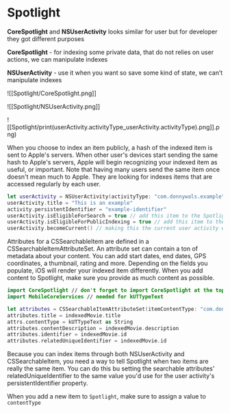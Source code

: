 # Spotlight

**CoreSpotlight** and **NSUserActivity** looks similar for user but for developer they got different purposes

**CoreSpotlight** - for indexing some private data, that do not relies on user actions, we can manipulate indexes

**NSUserActivity** - use it when you want so save some kind of state, we can’t manipulate indexes

![[Spotlight/CoreSpotlight.png]]

![[Spotlight/NSUserActivity.png]]

![[Spotlight/print(userActivity.activityType_userActivity.activityType).png]].png)

When you choose to index an item publicly, a hash of the indexed item is sent to Apple's servers. When other user's devices start sending the same hash to Apple's servers, Apple will begin recognizing your indexed item as useful, or important. Note that having many users send the same item once doesn't mean much to Apple. They are looking for indexes items that are accessed regularly by each user.

```swift
let userActivity = NSUserActivity(activityType: "com.donnywals.example")
userActivity.title = "This is an example"
activity.persistentIdentifier = "example-identifier"
userActivity.isEligibleForSearch = true // add this item to the Spotlight index
userActivity.isEligibleForPublicIndexing = true // add this item to the public index
userActivity.becomeCurrent() // making this the current user activity will index it
```

Attributes for a CSSearchableItem are defined in a CSSearchableItemAttributeSet. An attribute set can contain a ton of metadata about your content. You can add start dates, end dates, GPS coordinates, a thumbnail, rating and more. Depending on the fields you populate, iOS will render your indexed item differently. When you add content to Spotlight, make sure you provide as much content as possible.

```swift
import CoreSpotlight // don't forget to import CoreSpotlight at the top of your file
import MobileCoreServices // needed for kUTTypeText

let attributes = CSSearchableItemAttributeSet(itemContentType: "com.donnywals.favoriteMovies")
attributes.title = indexedMovie.title
attrs.contentType = kUTTypeText as String
attributes.contentDescription = indexedMovie.description
attributes.identifier = indexedMovie.id
attributes.relatedUniqueIdentifier = indexedMovie.id
```

Because you can index items through both NSUserActivity and CSSearchableItem, you need a way to tell Spotlight when two items are really the same item. You can do this bu setting the searchable attributes' relatedUniqueIdentifier to the same value you'd use for the user activity's persistentIdentifier property.

 When you add a new item to `Spotlight`, make sure to assign a value to `contentType`